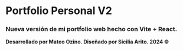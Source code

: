 # Portfolio Personal V2

### Nueva versión de mi portfolio web hecho con Vite + React.

**Desarrollado por Mateo Ozino. Diseñado por Sicilia Arito. 2024 ©️**